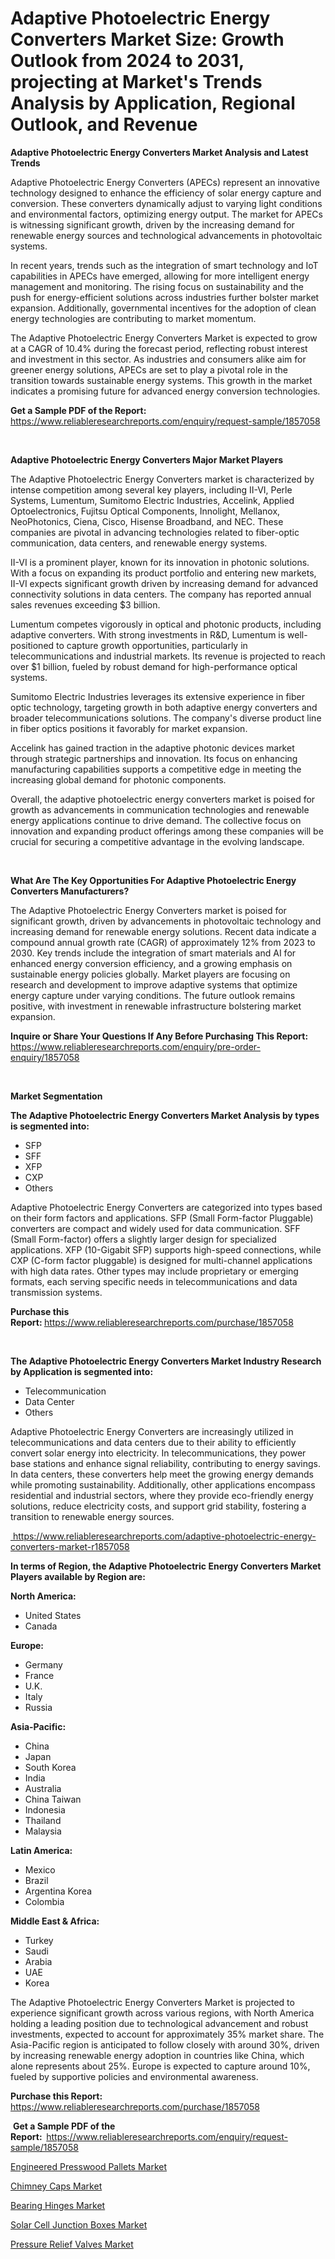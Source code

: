 <p><h1>Adaptive Photoelectric Energy Converters Market Size: Growth Outlook from 2024 to 2031, projecting at Market's Trends Analysis by Application, Regional Outlook, and Revenue</h1></p><p><strong>Adaptive Photoelectric Energy Converters Market Analysis and Latest Trends</strong></p>
<p><p>Adaptive Photoelectric Energy Converters (APECs) represent an innovative technology designed to enhance the efficiency of solar energy capture and conversion. These converters dynamically adjust to varying light conditions and environmental factors, optimizing energy output. The market for APECs is witnessing significant growth, driven by the increasing demand for renewable energy sources and technological advancements in photovoltaic systems.</p><p>In recent years, trends such as the integration of smart technology and IoT capabilities in APECs have emerged, allowing for more intelligent energy management and monitoring. The rising focus on sustainability and the push for energy-efficient solutions across industries further bolster market expansion. Additionally, governmental incentives for the adoption of clean energy technologies are contributing to market momentum.</p><p>The Adaptive Photoelectric Energy Converters Market is expected to grow at a CAGR of 10.4% during the forecast period, reflecting robust interest and investment in this sector. As industries and consumers alike aim for greener energy solutions, APECs are set to play a pivotal role in the transition towards sustainable energy systems. This growth in the market indicates a promising future for advanced energy conversion technologies.</p></p>
<p><strong>Get a Sample PDF of the Report:&nbsp;</strong> <a href="https://www.reliableresearchreports.com/enquiry/request-sample/1857058?utm_campaign=10&utm_medium=2&utm_source=Github&utm_content=ia&utm_term=20102024&utm_id=adaptive-photoelectric-energy-converters">https://www.reliableresearchreports.com/enquiry/request-sample/1857058</a></p>
<p>&nbsp;</p>
<p><strong>Adaptive Photoelectric Energy Converters Major Market Players</strong></p>
<p><p>The Adaptive Photoelectric Energy Converters market is characterized by intense competition among several key players, including II-VI, Perle Systems, Lumentum, Sumitomo Electric Industries, Accelink, Applied Optoelectronics, Fujitsu Optical Components, Innolight, Mellanox, NeoPhotonics, Ciena, Cisco, Hisense Broadband, and NEC. These companies are pivotal in advancing technologies related to fiber-optic communication, data centers, and renewable energy systems.</p><p>II-VI is a prominent player, known for its innovation in photonic solutions. With a focus on expanding its product portfolio and entering new markets, II-VI expects significant growth driven by increasing demand for advanced connectivity solutions in data centers. The company has reported annual sales revenues exceeding $3 billion.</p><p>Lumentum competes vigorously in optical and photonic products, including adaptive converters. With strong investments in R&D, Lumentum is well-positioned to capture growth opportunities, particularly in telecommunications and industrial markets. Its revenue is projected to reach over $1 billion, fueled by robust demand for high-performance optical systems.</p><p>Sumitomo Electric Industries leverages its extensive experience in fiber optic technology, targeting growth in both adaptive energy converters and broader telecommunications solutions. The company's diverse product line in fiber optics positions it favorably for market expansion.</p><p>Accelink has gained traction in the adaptive photonic devices market through strategic partnerships and innovation. Its focus on enhancing manufacturing capabilities supports a competitive edge in meeting the increasing global demand for photonic components. </p><p>Overall, the adaptive photoelectric energy converters market is poised for growth as advancements in communication technologies and renewable energy applications continue to drive demand. The collective focus on innovation and expanding product offerings among these companies will be crucial for securing a competitive advantage in the evolving landscape.</p></p>
<p>&nbsp;</p>
<p><strong>What Are The Key Opportunities For Adaptive Photoelectric Energy Converters Manufacturers?</strong></p>
<p><p>The Adaptive Photoelectric Energy Converters market is poised for significant growth, driven by advancements in photovoltaic technology and increasing demand for renewable energy solutions. Recent data indicate a compound annual growth rate (CAGR) of approximately 12% from 2023 to 2030. Key trends include the integration of smart materials and AI for enhanced energy conversion efficiency, and a growing emphasis on sustainable energy policies globally. Market players are focusing on research and development to improve adaptive systems that optimize energy capture under varying conditions. The future outlook remains positive, with investment in renewable infrastructure bolstering market expansion.</p></p>
<p><strong>Inquire or Share Your Questions If Any Before Purchasing This Report:</strong> <a href="https://www.reliableresearchreports.com/enquiry/pre-order-enquiry/1857058?utm_campaign=10&utm_medium=2&utm_source=Github&utm_content=ia&utm_term=20102024&utm_id=adaptive-photoelectric-energy-converters">https://www.reliableresearchreports.com/enquiry/pre-order-enquiry/1857058</a></p>
<p>&nbsp;</p>
<p><strong>Market Segmentation</strong></p>
<p><strong>The Adaptive Photoelectric Energy Converters Market Analysis by types is segmented into:</strong></p>
<p><ul><li>SFP</li><li>SFF</li><li>XFP</li><li>CXP</li><li>Others</li></ul></p>
<p><p>Adaptive Photoelectric Energy Converters are categorized into types based on their form factors and applications. SFP (Small Form-factor Pluggable) converters are compact and widely used for data communication. SFF (Small Form-factor) offers a slightly larger design for specialized applications. XFP (10-Gigabit SFP) supports high-speed connections, while CXP (C-form factor pluggable) is designed for multi-channel applications with high data rates. Other types may include proprietary or emerging formats, each serving specific needs in telecommunications and data transmission systems.</p></p>
<p><strong>Purchase this Report:&nbsp;</strong><a href="https://www.reliableresearchreports.com/purchase/1857058?utm_campaign=10&utm_medium=2&utm_source=Github&utm_content=ia&utm_term=20102024&utm_id=adaptive-photoelectric-energy-converters">https://www.reliableresearchreports.com/purchase/1857058</a></p>
<p>&nbsp;</p>
<p><strong>The Adaptive Photoelectric Energy Converters Market Industry Research by Application is segmented into:</strong></p>
<p><ul><li>Telecommunication</li><li>Data Center</li><li>Others</li></ul></p>
<p><p>Adaptive Photoelectric Energy Converters are increasingly utilized in telecommunications and data centers due to their ability to efficiently convert solar energy into electricity. In telecommunications, they power base stations and enhance signal reliability, contributing to energy savings. In data centers, these converters help meet the growing energy demands while promoting sustainability. Additionally, other applications encompass residential and industrial sectors, where they provide eco-friendly energy solutions, reduce electricity costs, and support grid stability, fostering a transition to renewable energy sources.</p></p>
<p><a href="https://www.reliableresearchreports.com/adaptive-photoelectric-energy-converters-market-r1857058?utm_campaign=10&utm_medium=2&utm_source=Github&utm_content=ia&utm_term=20102024&utm_id=adaptive-photoelectric-energy-converters">&nbsp;https://www.reliableresearchreports.com/adaptive-photoelectric-energy-converters-market-r1857058</a></p>
<p><strong>In terms of Region, the Adaptive Photoelectric Energy Converters Market Players available by Region are:</strong></p>
<p>
    <p> <strong> North America: </strong>
        <ul>
            <li>United States</li>
            <li>Canada</li>
        </ul>
        </p> 
    <p> <strong> Europe: </strong>
        <ul>
            <li>Germany</li>
            <li>France</li>
            <li>U.K.</li>
            <li>Italy</li>
            <li>Russia</li>
        </ul>
        </p> 
    <p> <strong> Asia-Pacific: </strong>
        <ul>
            <li>China</li>
            <li>Japan</li>
            <li>South Korea</li>
            <li>India</li>
            <li>Australia</li>
            <li>China Taiwan</li>
            <li>Indonesia</li>
            <li>Thailand</li>
            <li>Malaysia</li>
        </ul>
        </p> 
    <p> <strong> Latin America: </strong>
        <ul>
            <li>Mexico</li>
            <li>Brazil</li>
            <li>Argentina Korea</li>
            <li>Colombia</li>
        </ul>
        </p> 
    <p> <strong> Middle East & Africa: </strong>
        <ul>
            <li>Turkey</li>
            <li>Saudi</li>
            <li>Arabia</li>
            <li>UAE</li>
            <li>Korea</li>
        </ul>
    </p>
    </p>
<p><p>The Adaptive Photoelectric Energy Converters Market is projected to experience significant growth across various regions, with North America holding a leading position due to technological advancement and robust investments, expected to account for approximately 35% market share. The Asia-Pacific region is anticipated to follow closely with around 30%, driven by increasing renewable energy adoption in countries like China, which alone represents about 25%. Europe is expected to capture around 10%, fueled by supportive policies and environmental awareness.</p></p>
<p><strong>Purchase this Report: </strong><a href="https://www.reliableresearchreports.com/purchase/1857058?utm_campaign=10&utm_medium=2&utm_source=Github&utm_content=ia&utm_term=20102024&utm_id=adaptive-photoelectric-energy-converters">https://www.reliableresearchreports.com/purchase/1857058</a></p>
<p>&nbsp;<strong>Get a Sample PDF of the Report:&nbsp;&nbsp;</strong><a href="https://www.reliableresearchreports.com/enquiry/request-sample/1857058?utm_campaign=10&utm_medium=2&utm_source=Github&utm_content=ia&utm_term=20102024&utm_id=adaptive-photoelectric-energy-converters">https://www.reliableresearchreports.com/enquiry/request-sample/1857058</a></p>
<p><strong></strong></p>
<p><p><a href="https://github.com/NancyAlvarado586/Market-Research-Report-List-1/blob/main/engineered-presswood-pallets-market.md?utm_campaign=10&utm_medium=2&utm_source=Github&utm_content=ia&utm_term=20102024&utm_id=adaptive-photoelectric-energy-converters">Engineered Presswood Pallets Market</a></p><p><a href="https://www.linkedin.com/pulse/chimney-caps-market-trends-detailed-study-its-segmentation-cakmf?utm_campaign=10&utm_medium=2&utm_source=Github&utm_content=ia&utm_term=20102024&utm_id=adaptive-photoelectric-energy-converters">Chimney Caps Market</a></p><p><a href="https://issuu.com/reportprime-2/docs/bearing-hinges-market-size-2030.ppt_70a8362e72f251?utm_campaign=10&utm_medium=2&utm_source=Github&utm_content=ia&utm_term=20102024&utm_id=adaptive-photoelectric-energy-converters">Bearing Hinges Market</a></p><p><a href="https://github.com/kimhelmer83/Market-Research-Report-List-1/blob/main/solar-cell-junction-boxes-market.md?utm_campaign=10&utm_medium=2&utm_source=Github&utm_content=ia&utm_term=20102024&utm_id=adaptive-photoelectric-energy-converters">Solar Cell Junction Boxes Market</a></p><p><a href="https://www.linkedin.com/pulse/pressure-relief-valves-market-size-share-growth-analysis-type-6aidf?utm_campaign=10&utm_medium=2&utm_source=Github&utm_content=ia&utm_term=20102024&utm_id=adaptive-photoelectric-energy-converters">Pressure Relief Valves Market</a></p></p>